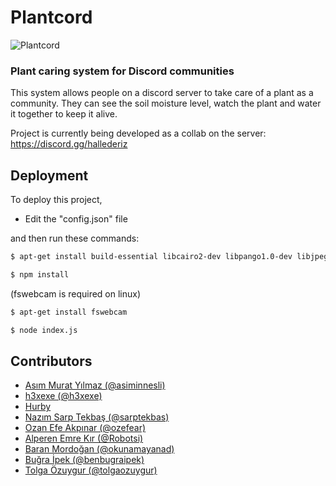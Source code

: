 # Plantcord

![Plantcord](https://raw.githubusercontent.com/tolgaozuygur/plantcord/main/plantcord.png)

### Plant caring system for Discord communities

This system allows people on a discord server to take care of a plant as a community.
They can see the soil moisture level, watch the plant and water it together to keep it alive.

Project is currently being developed as a collab on the server: https://discord.gg/hallederiz

## Deployment

To deploy this project,
- Edit the "config.json" file

and then run these commands:
``` bash
$ apt-get install build-essential libcairo2-dev libpango1.0-dev libjpeg-dev libgif-dev librsvg2-dev
```
``` bash
$ npm install
```
(fswebcam is required on linux)
``` bash
$ apt-get install fswebcam
```
``` bash
$ node index.js
```
## Contributors

- [Asım Murat Yılmaz (@asiminnesli)](https://github.com/asiminnesli)
- [h3xexe (@h3xexe)](https://github.com/h3xexe)
- [Hurby](https://dribbble.com/hurby24)
- [Nazım Sarp Tekbaş (@sarptekbas)](https://github.com/sarptekbas)
- [Ozan Efe Akpınar (@ozefear)](https://ozefear.me)
- [Alperen Emre Kır (@Robotsi)](https://github.com/Robotsi)
- [Baran Mordoğan (@okunamayanad)](https://github.com/okunamayanad)
- [Buğra İpek (@benbugraipek)](https://www.instagram.com/benbugraipek/)
- [Tolga Özuygur (@tolgaozuygur)](https://github.com/tolgaozuygur)
